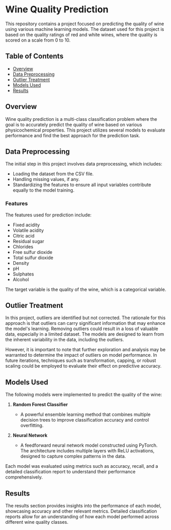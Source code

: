 # Wine Quality Prediction

This repository contains a project focused on predicting the quality of wine using various machine learning models. The dataset used for this project is based on the quality ratings of red and white wines, where the quality is scored on a scale from 0 to 10.

## Table of Contents
- [Overview](#overview)
- [Data Preprocessing](#data-preprocessing)
- [Outlier Treatment](#outlier-treatment)
- [Models Used](#models-used)
- [Results](#results)

## Overview

Wine quality prediction is a multi-class classification problem where the goal is to accurately predict the quality of wine based on various physicochemical properties. This project utilizes several models to evaluate performance and find the best approach for the prediction task.

## Data Preprocessing

The initial step in this project involves data preprocessing, which includes:
- Loading the dataset from the CSV file.
- Handling missing values, if any.
- Standardizing the features to ensure all input variables contribute equally to the model training.

### Features
The features used for prediction include:
- Fixed acidity
- Volatile acidity
- Citric acid
- Residual sugar
- Chlorides
- Free sulfur dioxide
- Total sulfur dioxide
- Density
- pH
- Sulphates
- Alcohol

The target variable is the quality of the wine, which is a categorical variable.

## Outlier Treatment

In this project, outliers are identified but not corrected. The rationale for this approach is that outliers can carry significant information that may enhance the model's learning. Removing outliers could result in a loss of valuable data, especially in a limited dataset. The models are designed to learn from the inherent variability in the data, including the outliers.

However, it is important to note that further exploration and analysis may be warranted to determine the impact of outliers on model performance. In future iterations, techniques such as transformation, capping, or robust scaling could be employed to evaluate their effect on predictive accuracy.

## Models Used

The following models were implemented to predict the quality of the wine:

1. **Random Forest Classifier**
   - A powerful ensemble learning method that combines multiple decision trees to improve classification accuracy and control overfitting.

2. **Neural Network**
   - A feedforward neural network model constructed using PyTorch. The architecture includes multiple layers with ReLU activations, designed to capture complex patterns in the data.

Each model was evaluated using metrics such as accuracy, recall, and a detailed classification report to understand their performance comprehensively.

## Results

The results section provides insights into the performance of each model, showcasing accuracy and other relevant metrics. Detailed classification reports allow for an understanding of how each model performed across different wine quality classes.


